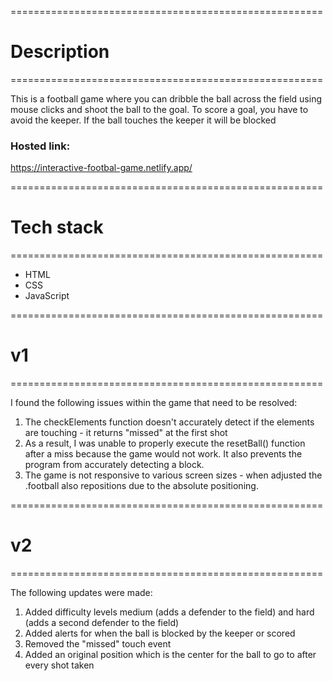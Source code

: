 ======================================================

# Description 

======================================================

This is a football game where you can dribble the ball across the field using mouse clicks and shoot the ball to the goal. To score a goal, you have to avoid the keeper. If the  ball touches the keeper it will be blocked 

### Hosted link:

https://interactive-footbal-game.netlify.app/

======================================================

# Tech stack 

======================================================

- HTML 
- CSS
- JavaScript

======================================================

# v1

======================================================

I found the following issues within the game that need to be resolved:
1. The checkElements function doesn't accurately detect if the elements  are touching - it returns "missed" at the first shot
2. As a result, I was unable to properly execute the resetBall() function after a miss because the game would not work. It also prevents the program from accurately detecting a block.
3. The game is not responsive to various screen sizes - when adjusted the .football also  repositions due to the absolute positioning.


======================================================

# v2

======================================================


The following updates were made:

1. Added difficulty levels medium (adds a  defender to the field) and hard (adds a second defender to the field)
2. Added alerts for when the ball is blocked by the keeper or scored 
3. Removed the "missed" touch event
4. Added an original position which is the center for the ball to go to after every shot taken

